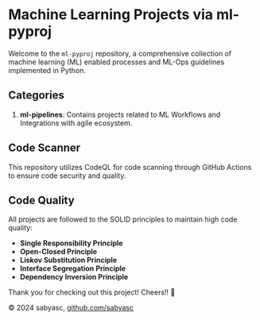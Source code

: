 # Machine Learning Projects via ml-pyproj

Welcome to the `ml-pyproj` repository, a comprehensive collection of machine learning (ML) enabled processes and ML-Ops guidelines implemented in Python.

## Categories

1. **ml-pipelines**: Contains projects related to ML Workflows and Integrations with agile ecosystem.

## Code Scanner

This repository utilizes CodeQL for code scanning through GitHub Actions to ensure code security and quality.

## Code Quality

All projects are followed to the SOLID principles to maintain high code quality:
- **Single Responsibility Principle**
- **Open-Closed Principle**
- **Liskov Substitution Principle**
- **Interface Segregation Principle**
- **Dependency Inversion Principle**

Thank you for checking out this project! 
Cheers!! :clinking_glasses:

© 2024 sabyasc, [github.com/sabyasc](https://github.com/sabyasc)
